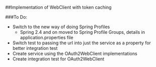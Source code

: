 ##Implementation of WebClient with token caching

###To Do:
- Switch to the new way of doing Spring Profiles
  - Spring 2.4 and on moved to Spring Profile Groups, details in application.properties file
- Switch test to passing the url into just the service as a property for better integration test
- Create service using the OAuth2WebClient implementations
- Create integration test for OAuth2WebClient